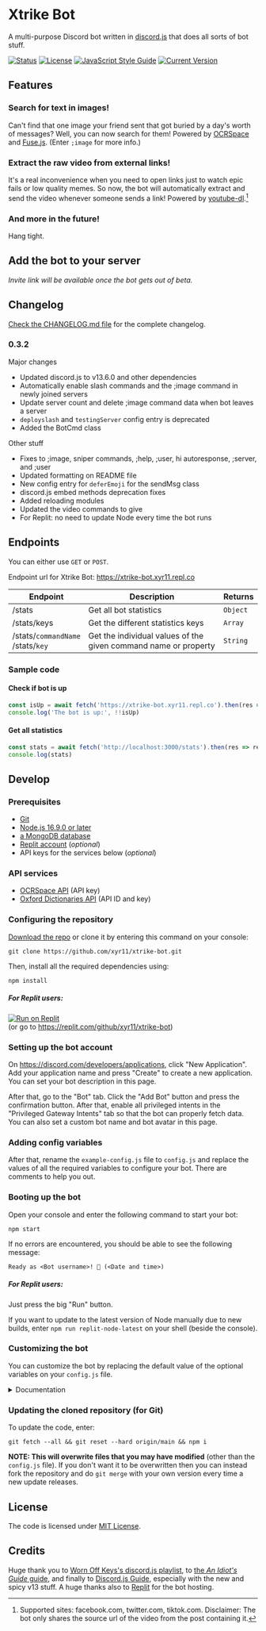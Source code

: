 # Xtrike Bot
A multi-purpose Discord bot written in [discord.js](https://discord.js.org) that does all sorts of bot stuff.

[![Status](https://img.shields.io/uptimerobot/status/m786499889-6b41061a49e587f762227724)](https://replit.com/@xyr11/xtrike-bot)
[![License](https://img.shields.io/github/license/xyr11/xtrike-bot)](#license)
[![JavaScript Style Guide](https://img.shields.io/badge/code_style-standard-brightgreen.svg)](https://standardjs.com)
[![Current Version](https://img.shields.io/github/package-json/v/xyr11/xtrike-bot)](https://github.com/xyr11/xtrike-bot/blob/main/package.json)

## Features
### Search for text in images!
Can't find that one image your friend sent that got buried by a day's worth of messages? Well, you can now search for them! Powered by [OCRSpace](https://ocr.space/) and [Fuse.js](https://fusejs.io/). (Enter `;image` for more info.)

### Extract the raw video from external links!
It's a real inconvenience when you need to open links just to watch epic fails or low quality memes. So now, the bot will automatically extract and send the video whenever someone sends a link! Powered by [youtube-dl](http://ytdl-org.github.io/youtube-dl/).[^1]

### And more in the future!
Hang tight.

## Add the bot to your server
*Invite link will be available once the bot gets out of beta.*

## Changelog
[Check the CHANGELOG.md file](./CHANGELOG.md) for the complete changelog.

### 0.3.2
Major changes
- Updated discord.js to v13.6.0 and other dependencies
- Automatically enable slash commands and the ;image command in newly joined servers
- Update server count and delete ;image command data when bot leaves a server
- `deployslash` and `testingServer` config entry is deprecated
- Added the BotCmd class

Other stuff
- Fixes to ;image, sniper commands, ;help, ;user, hi autoresponse, ;server, and ;user
- Updated formatting on README file
- New config entry for `deferEmoji` for the sendMsg class
- discord.js embed methods deprecation fixes
- Added reloading modules
- Updated the video commands to give
- For Replit: no need to update Node every time the bot runs

## Endpoints
You can either use `GET` or `POST`.

Endpoint url for Xtrike Bot: https://xtrike-bot.xyr11.repl.co

Endpoint | Description | Returns
-- | -- | --
/stats | Get all bot statistics | `Object`
/stats/keys | Get the different statistics keys | `Array`
/stats/`commandName` <br> /stats/`key` | Get the individual values of the given command name or property | `String`

### Sample code
#### Check if bot is up
```js
const isUp = await fetch('https://xtrike-bot.xyr11.repl.co').then(res => res.text()).catch(console.error)
console.log('The bot is up:', !!isUp)
```

#### Get all statistics
```js
const stats = await fetch('http://localhost:3000/stats').then(res => res.json()).catch(console.error)
console.log(stats)
```

## Develop

### Prerequisites
+ [Git](https://git-scm.com/downloads)
+ [Node.js 16.9.0 or later](https://nodejs.org/en/download/)
+ [a MongoDB database](https://www.mongodb.com/)
+ [Replit account](https://replit.com) (*optional*)
+ API keys for the services below (*optional*)

### API services
+ [OCRSpace API](https://ocr.space/ocrapi) (API key)
+ [Oxford Dictionaries API](https://developer.oxforddictionaries.com/) (API ID and key)

### Configuring the repository
[Download the repo](https://github.com/xyr11/xtrike-bot/archive/refs/heads/main.zip) or clone it by entering this command on your console:
```
git clone https://github.com/xyr11/xtrike-bot.git
```

Then, install all the required dependencies using:
```
npm install
```

##### For Replit users:
[![Run on Replit](https://replit.com/badge/github/xyr11/xtrike-bot "'Run on Replit' button")](https://replit.com/github/xyr11/xtrike-bot) \
(or go to https://replit.com/github/xyr11/xtrike-bot)

### Setting up the bot account
On https://discord.com/developers/applications, click "New Application". Add your application name and press "Create" to create a new application. You can set your bot description in this page.

After that, go to the "Bot" tab. Click the "Add Bot" button and press the confirmation button. After that, enable all privileged intents in the "Privileged Gateway Intents" tab so that the bot can properly fetch data. You can also set a custom bot name and bot avatar in this page.

### Adding config variables
After that, rename the `example-config.js` file to `config.js` and replace the values of all the required variables to configure your bot. There are comments to help you out.

### Booting up the bot
Open your console and enter the following command to start your bot:
```
npm start
```
If no errors are encountered, you should be able to see the following message:
```
Ready as <Bot username>! 🤖 (<Date and time>)
```

##### For Replit users:
Just press the big "Run" button.

If you want to update to the latest version of Node manually due to new builds, enter `npm run replit-node-latest` on your shell (beside the console).

### Customizing the bot
You can customize the bot by replacing the default value of the optional variables on your `config.js` file.

<details>
<summary>Documentation</summary>

Variable | Default value | Description
-- | -- | --
`botPrefix` | "`;`" | You can use more than 1 character here and any character except a space. This will have no effect if user used slash commands (if slash commands are deployed).
`botName` | "`Xtrike Bot`" | Name of the bot.
`botDescription` | "`Xtrike Bot is a multi-purpose bot.`" | Description of the bot. It can have multiple lines and Discord embed formatting.
`botColor` | "`#E3E5E8`" | Used for the color of embeds sent by the bot. Use a hex color value like "#RRGGBB".
`infoFields` | Check file | Info fields. This is an array of fields that will be shown in the `;info` embed. Fields needs a `name` and `value` property, and they support Discord embed formatting too.
`botSupport` | N/A | User IDs of people that has the 'Bot Support' role. Right now they don't do anything but in the future this may change.
`deferEmoji` | "`💭`" | It's like the counterpart to the "Xtrike Bot is thinking..." text in slash commands, but instead it will react a certain emoji to the message. You can place a unicode emoji like "💭", or an id of a custom Discord emoji (bot must be in the server where the custom emoji is from) like "921418001826340904".
`errorLogging` | N/A | Channel ID for error logging. All errors caught will be send in the specified channel. Note that the error message may include personal info such as folder names.
`status` | "`online`" | Presence status: `online`/`idle`/`dnd`/`invisible`.
`actType` | "`playing`" | Activity type: `playing`/`watching`/`listening`/`competing`.
`actName` | "`;info`" | Activity name, the text that will show up in "Playing..."
`isMobile` | `false` | If you want to set the status to "Online in mobile device". If true, this will ignore `actType`.

</details>

### Updating the cloned repository (for Git)
To update the code, enter:
```
git fetch --all && git reset --hard origin/main && npm i
```
**NOTE: This will overwrite files that you may have modified** (other than the `config.js` file). If you don't want it to be overwritten then you can instead fork the repository and do `git merge` with your own version every time a new update releases.

## License
The code is licensed under [MIT License](https://github.com/xyr11/xtrike-bot/blob/main/LICENSE).

## Credits
Huge thank you to [Worn Off Keys's discord.js playlist](https://www.youtube.com/playlist?list=PLaxxQQak6D_f4Z5DtQo0b1McgjLVHmE8Q), to [the *An Idiot's Guide* guide](https://anidiots.guide/), and finally to [Discord.js Guide](https://discordjs.guide/), especially with the new and spicy v13 stuff. A huge thanks also to [Replit](https://replit.com) for the bot hosting.

[^1]: Supported sites: facebook.com, twitter.com, tiktok.com. Disclaimer: The bot only shares the source url of the video from the post containing it.
